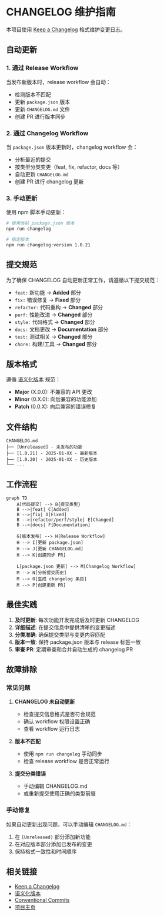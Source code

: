 # CHANGELOG 维护指南

本项目使用 [Keep a Changelog](https://keepachangelog.com/) 格式维护变更日志。

## 自动更新

### 1. 通过 Release Workflow
当发布新版本时，release workflow 会自动：
- 检测版本不匹配
- 更新 `package.json` 版本
- 更新 `CHANGELOG.md` 文件
- 创建 PR 进行版本同步

### 2. 通过 Changelog Workflow
当 `package.json` 版本更新时，changelog workflow 会：
- 分析最近的提交
- 按类型分类变更（feat, fix, refactor, docs 等）
- 自动更新 `CHANGELOG.md`
- 创建 PR 进行 changelog 更新

### 3. 手动更新
使用 npm 脚本手动更新：

```bash
# 使用当前 package.json 版本
npm run changelog

# 指定版本
npm run changelog:version 1.0.21
```

## 提交规范

为了确保 CHANGELOG 自动更新正常工作，请遵循以下提交规范：

- `feat:` 新功能 → **Added** 部分
- `fix:` 错误修复 → **Fixed** 部分
- `refactor:` 代码重构 → **Changed** 部分
- `perf:` 性能改进 → **Changed** 部分
- `style:` 代码格式 → **Changed** 部分
- `docs:` 文档更改 → **Documentation** 部分
- `test:` 测试相关 → **Changed** 部分
- `chore:` 构建/工具 → **Changed** 部分

## 版本格式

遵循 [语义化版本](https://semver.org/) 规范：

- **Major** (X.0.0): 不兼容的 API 更改
- **Minor** (0.X.0): 向后兼容的功能添加
- **Patch** (0.0.X): 向后兼容的错误修复

## 文件结构

```
CHANGELOG.md
├── [Unreleased] - 未发布的功能
├── [1.0.21] - 2025-01-XX - 最新版本
├── [1.0.20] - 2025-01-XX - 历史版本
└── ...
```

## 工作流程

```mermaid
graph TD
    A[代码提交] --> B{提交类型}
    B -->|feat| C[Added]
    B -->|fix| D[Fixed]
    B -->|refactor/perf/style| E[Changed]
    B -->|docs| F[Documentation]
    
    G[版本发布] --> H[Release Workflow]
    H --> I[更新 package.json]
    H --> J[更新 CHANGELOG.md]
    H --> K[创建同步 PR]
    
    L[package.json 更新] --> M[Changelog Workflow]
    M --> N[分析提交历史]
    M --> O[生成 changelog 条目]
    M --> P[创建更新 PR]
```

## 最佳实践

1. **及时更新**: 每次功能开发完成后及时更新 CHANGELOG
2. **详细描述**: 在提交信息中提供清晰的变更描述
3. **分类准确**: 确保提交类型与变更内容匹配
4. **版本一致**: 保持 package.json 版本与 release 标签一致
5. **审查 PR**: 定期审查和合并自动生成的 changelog PR

## 故障排除

### 常见问题

1. **CHANGELOG 未自动更新**
   - 检查提交信息格式是否符合规范
   - 确认 workflow 权限设置正确
   - 查看 workflow 运行日志

2. **版本不匹配**
   - 使用 `npm run changelog` 手动同步
   - 检查 release workflow 是否正常运行

3. **提交分类错误**
   - 手动编辑 CHANGELOG.md
   - 或重新提交使用正确的类型前缀

### 手动修复

如果自动更新出现问题，可以手动编辑 `CHANGELOG.md`：

1. 在 `[Unreleased]` 部分添加新功能
2. 在对应版本部分添加已发布的变更
3. 保持格式一致性和时间顺序

## 相关链接

- [Keep a Changelog](https://keepachangelog.com/)
- [语义化版本](https://semver.org/)
- [Conventional Commits](https://www.conventionalcommits.org/)
- [项目主页](https://github.com/HeiSir2014/git-aiflow)
